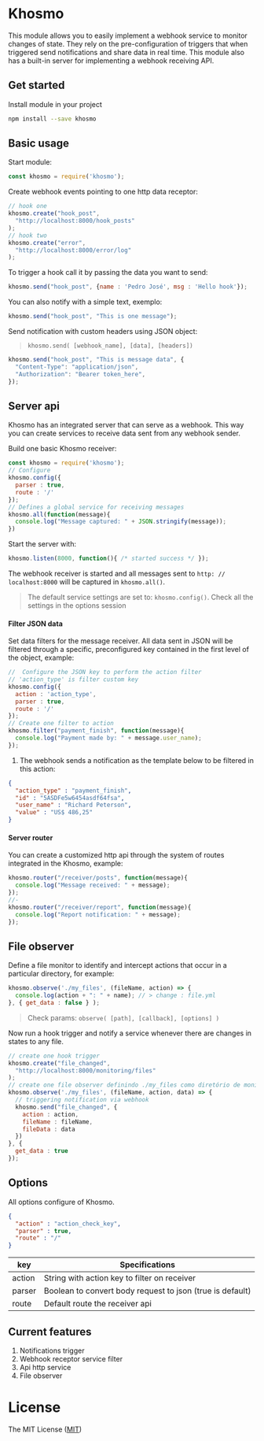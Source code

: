 Khosmo
===========================

This module allows you to easily implement a webhook service to monitor changes of state. They rely on the pre-configuration of triggers that when triggered send notifications and share data in real time. This module also has a built-in server for implementing a webhook receiving API.

## Get started

Install module in your project

```sh
npm install --save khosmo
```

## Basic usage
Start module:
```js
const khosmo = require('khosmo');
```
Create webhook events pointing to one http data receptor:
```js
// hook one
khosmo.create("hook_post",
  "http://localhost:8000/hook_posts"
);
// hook two
khosmo.create("error",
  "http://localhost:8000/error/log"
);
```

To trigger a hook call it by passing the data you want to send:
```js
khosmo.send("hook_post", {name : 'Pedro José', msg : 'Hello hook'});
```
You can also notify with a simple text, exemplo:
```js
khosmo.send("hook_post", "This is one message");
```

Send notification with custom headers using JSON object:

> ```khosmo.send( [webhook_name], [data], [headers])```

```js
khosmo.send("hook_post", "This is message data", {
  "Content-Type": "application/json",
  "Authorization": "Bearer token_here",
});
```
## Server api
Khosmo has an integrated server that can serve as a webhook. This way you can create services to receive data sent from any webhook sender.

Build one basic Khosmo receiver:
```js
const khosmo = require('khosmo');
// Configure
khosmo.config({
  parser : true,
  route : '/'
});
// Defines a global service for receiving messages
khosmo.all(function(message){
  console.log("Message captured: " + JSON.stringify(message));
})
```
Start the server with:
```js
khosmo.listen(8000, function(){ /* started success */ });
```

The webhook receiver is started and all messages sent to ```http: // localhost:8000``` will be captured in ```khosmo.all()```.

>The default service settings are set to: ```khosmo.config()```. Check all the settings in the options session

#### Filter JSON data

Set data filters for the message receiver. All data sent in JSON will be filtered through a specific, preconfigured key contained in the first level of the object, example:

```js
//  Configure the JSON key to perform the action filter
// 'action_type' is filter custom key
khosmo.config({
  action : 'action_type',
  parser : true,
  route : '/'
});
// Create one filter to action
khosmo.filter("payment_finish", function(message){
  console.log("Payment made by: " + message.user_name);
});
```

1. The webhook sends a notification as the template below to be filtered in this action:

```json
{
  "action_type" : "payment_finish",
  "id" : "5ASDFe5w6454asdf64fsa",
  "user_name" : "Richard Peterson",
  "value" : "US$ 486,25"
}
```


#### Server router
You can create a customized http api through the system of routes integrated in the Khosmo, example:

```js
khosmo.router("/receiver/posts", function(message){
  console.log("Message received: " + message);
});
//-
khosmo.router("/receiver/report", function(message){
  console.log("Report notification: " + message);
});
```

## File observer
Define a file monitor to identify and intercept actions that occur in a particular directory, for example:
```js
khosmo.observe('./my_files', (fileName, action) => {
  console.log(action + ": " + name); // > change : file.yml
}, { get_data : false } );
```

> Check params: ```observe( [path], [callback], [options] )```

Now run a hook trigger and notify a service whenever there are changes in states to any file.

```js
// create one hook trigger
khosmo.create("file_changed",
  "http://localhost:8000/monitoring/files"
);
// create one file observer definindo ./my_files como diretório de monitoramento
khosmo.observe('./my_files', (fileName, action, data) => {
  // triggering notification via webhook
  khosmo.send("file_changed", {
    action : action,
    fileName : fileName,
    fileData : data
  })
}, {
  get_data : true
});
```
## Options
All options configure of Khosmo.
```JSON
{
  "action" : "action_check_key",
  "parser" : true,
  "route" : "/"
}
```

| key    | Specifications                                            |
|--------|-----------------------------------------------------------|
| action | String with action key to filter on receiver                  |
| parser | Boolean to convert body request to json (true is default) |
| route  | Default route the receiver api                            |
## Current features

1. Notifications trigger
2. Webhook receptor service filter
3. Api http service
4. File observer

License
=======

The MIT License ([MIT](LICENSE))
